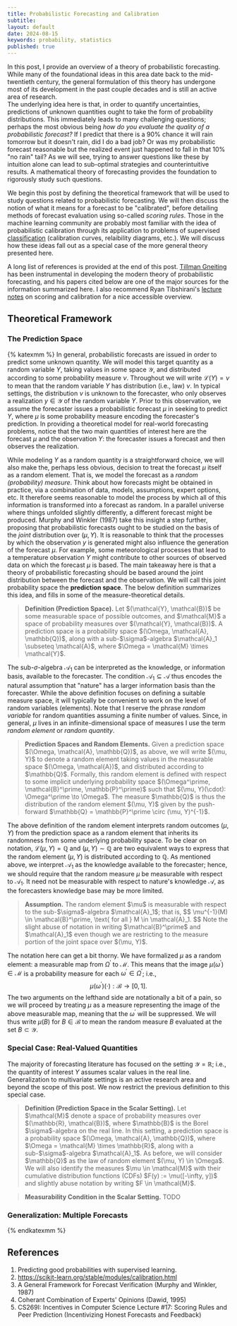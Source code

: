 ```yaml
---
title: Probabilistic Forecasting and Calibration
subtitle:
layout: default
date: 2024-08-15
keywords: probability, statistics
published: true
---
```


In this post, I provide an overview of a theory of probabilistic forecasting.
While many of the foundational ideas in this area date back to the mid-twentieth
century, the general formulation of this theory has undergone most of its
development in the past couple decades and is still an active area of research.  
The underlying idea here is that, in order to quantify uncertainties,
predictions of unknown quantities ought to take the form of probability
distributions. This immediately leads to many challenging questions; perhaps
the most obvious being *how do you evaluate the quality of a probabilistic forecast?*
If I predict that there is a 90% chance it will rain tomorrow but it doesn't rain,
did I do a bad job? Or was my probabilistic forecast reasonable but the
realized event just happened to fall in that 10% "no rain" tail? As we will see,
trying to answer questions like these by intuition alone can lead to sub-optimal
strategies and counterintuitive results. A mathematical theory of forecasting
provides the foundation to rigorously study such questions.

We begin this post by defining the theoretical framework that will be used to
study questions related to probabilistic forecasting. We will then discuss the
notion of what it means for a forecast to be "calibrated", before detailing
methods of forecast evaluation using so-called *scoring rules*. Those in the
machine learning community are probably most familiar with the idea of
probabilistic calibration through its application to problems of supervised
[classification](https://scikit-learn.org/stable/modules/calibration.html)
(calibration curves, relaibility diagrams, etc.). We will discuss how these
ideas fall out as a special case of the more general theory presented here.

A long list of references is provided at the end of this post.
[Tillman Gneiting](https://www.h-its.org/people/prof-dr-tilmann-gneiting/)
has been instrumental in developing the modern theory of probabilistic
forecasting, and his papers cited below are one of the major sources for
the information summarized here. I also recommend
Ryan Tibshirani's [lecture notes](https://www.stat.berkeley.edu/~ryantibs/statlearn-s23/)
on scoring and calibration for a nice accessible overview.

## Theoretical Framework
### The Prediction Space

{% katexmm %}
In general, probabilistic forecasts are issued in order to predict some
unknown quantity. We will model this target quantity as a random variable
$Y$, taking values in some space $\mathcal{Y}$, and distributed according to
some probability measure $\nu$. Throughout we will write
$\mathcal{L}(Y) = \nu$ to mean that the random variable $Y$ has distribution
(i.e., law) $\nu$. In typical settings, the distribution $\nu$ is unknown to
the forecaster, who only observes a realization $y \in \mathcal{Y}$ of the
random variable $Y$. Prior to this observation, we assume the forecaster issues a
probabilistic forecast $\mu$ in seeking to predict $Y$, where $\mu$ is some
probability measure encoding the forecaster's prediction. In providing a
theoretical model for real-world forecasting problems, notice that the two
main quantities of interest here are the forecast $\mu$ and the observation
$Y$: the forecaster issues a forecast and then observes the realization.

While modeling $Y$ as a random quantity is a straightforward choice, we will
also make the, perhaps less obvious, decision to treat the forecast $\mu$
itself as a random element. That is, we model the forecast as a
*random (probability) measure*. Think about how forecasts might be obtained
in practice, via a combination of data, models, assumptions, expert options, etc.
It therefore seems reasonable to model the process by which all of this
information is transformed into a forecast as random. In a parallel universe
where things unfolded slightly differently, a different forecast might be
produced. Murphy and Winkler (1987) take this insight a step further, proposing
that probabilistic forecasts ought to be studied on the basis of the *joint*
distribution over $(\mu, Y)$. It is reasonable to think that the processes by
which the observation $y$ is generated might also influence the generation of
the forecast $\mu$. For example, some meteorological processes that lead to
a temperature observation $Y$ might contribute to other sources of observed
data on which the forecast $\mu$ is based. The main takeaway here is
that a theory of probabilistic forecasting should be based around the joint
distribution between the forecast and the observation. We will call this joint
probability space the **prediction space**. The below definition
summarizes this idea, and fills in some of the measure-theoretical details.

<blockquote>
  <p><strong>Definition (Prediction Space).</strong>
  Let $(\mathcal{Y}, \mathcal{B})$ be some measurable space of possible outcomes,
  and $\mathcal{M}$ a space of probability measures over $(\mathcal{Y}, \mathcal{B})$.   
  A prediction space is a probability space $(\Omega, \mathcal{A}, \mathbb{Q})$,
  along with a sub-$\sigma$-algebra $\mathcal{A}_1 \subseteq \mathcal{A}$,
  where $\Omega = \mathcal{M} \times \mathcal{Y}$.
  </p>
</blockquote>

The sub-$\sigma$-algebra $\mathcal{A}_1$ can be interpreted as the knowledge,
or information basis, available to the forecaster. The condition
$\mathcal{A}_1 \subseteq \mathcal{A}$ thus encodes the natural assumption that
"nature" has a larger information basis than the forecaster. While the above
definition focuses on defining a suitable measure space, it will typically be
convenient to work on the level of random variables (elements).
Note that I reserve the phrase *random variable* for random quantities assuming
a finite number of values. Since, in general, $\mu$ lives in an infinite-dimensional
space of measures I use the term *random element* or *random quantity*.

<blockquote>
  <p><strong>Prediction Spaces and Random Elements.</strong>
  Given a prediction space $(\Omega, \mathcal{A}, \mathbb{Q})$, as above, we
  will write $(\mu, Y)$ to denote a random element taking values in the
  measurable space $(\Omega, \mathcal{A})$, and distributed according to
  $\mathbb{Q}$. Formally, this random element is defined with respect to
  some implicit underlying probability space
  $(\Omega^\prime, \mathcal{B}^\prime, \mathbb{P}^\prime)$ such that
  $(\mu, Y)(\cdot): \Omega^\prime \to \Omega$. The measure $\mathbb{Q}$ is
  thus the distribution of the random element $(\mu, Y)$ given by the
  push-forward $\mathbb{Q} = \mathbb{P}^\prime \circ (\mu, Y)^{-1}$.
  </p>
</blockquote>

The above definition of the random element interprets random outcomes
$(\mu, Y)$ from the prediction space as a random element that inherits its
randomness from some underlying probability space. To be clear on notation,
$\mathcal{L}(\mu, Y) = \mathbb{Q}$ and $(\mu, Y) \sim \mathbb{Q}$ are two
equivalent ways to express that the random element $(\mu, Y)$ is distributed
according to $\mathbb{Q}$. As mentioned above, we interpret $\mathcal{A}_1$
as the knowledge available to the forecaster; hence, we should require that
the random measure $\mu$ be measurable with respect to $\mathcal{A}_1$. It need
not be measurable with respect to nature's knowledge $\mathcal{A}$, as the
forecasters knowledge base may be more limited.

<blockquote>
  <p><strong>Assumption.</strong>
  The random element $\mu$ is measurable with respect to the sub-$\sigma$-algebra
  $\mathcal{A}_1$; that is,
  $$
  \mu^{-1}(M) \in \mathcal{B}^\prime, \text{ for all } M \in \mathcal{A}_1.
  $$
  Note the slight abuse of notation in writing $\mathcal{B}^\prime$ and
  $\mathcal{A}_1$ even though we are restricting to the measure portion of the
  joint space over $(\mu, Y)$.
  </p>
</blockquote>

The notation here can get a bit thorny. We have formalized $\mu$ as a random
element: a measurable map from $\Omega^\prime$ to $\mathcal{M}$. This means
that the image $\mu(\omega^\prime) \in \mathcal{M}$ is a probability measure for
each $\omega^\prime \in \Omega^\prime$; i.e.,
$$
\mu(\omega^\prime)(\cdot): \mathcal{B} \to [0, 1].
$$
The two arguments on the lefthand side are notationally a bit of a pain, so we
will proceed by treating $\mu$ as a measure representing the image
of the above measurable map, meaning that the $\omega^\prime$ will be suppressed.
We will thus write $\mu(B)$ for $B \in \mathcal{B}$ to mean the random measure
$B$ evaluated at the set $B \subset \mathcal{Y}$.

### Special Case: Real-Valued Quantities
The majority of forecasting literature has focused on the setting
$\mathcal{Y} = \mathbb{R}$; i.e., the quantity of interest $Y$ assumes
scalar values in the real line. Generalization to multivariate settings is an
active research area and beyond the scope of this post. We now restrict the
previous definition to this special case.

<blockquote>
  <p><strong>Definition (Prediction Space in the Scalar Setting).</strong>
  Let $\mathcal{M}$ denote a space of probability measures over
  $(\mathbb{R}, \mathcal{B})$, where $\mathbb{B}$ is the Borel $\sigma$-algebra
  on the real line. In this setting, a prediction space is a probability space
  $(\Omega, \mathcal{A}, \mathbb{Q})$, where
  $\Omega = \mathcal{M} \times \mathbb{R}$, along with a sub-$\sigma$-algebra
  $\mathcal{A}_1$. As before, we will consider $\mathbb{Q}$ as the law
  of random element $(\mu, Y) \in \Omega$. We will also identify the measures
  $\mu \in \mathcal{M}$ with their cumulative distribution functions (CDFs)
  $F(y) := \mu([-\infty, y])$ and slightly abuse notation by writing
  $F \in \mathcal{M}$.
  </p>
</blockquote>

<blockquote>
  <p><strong>Measurability Condition in the Scalar Setting.</strong>
  TODO
  </p>
</blockquote>


### Generalization: Multiple Forecasts  


{% endkatexmm %}







## References
1. Predicting good probabilities with supervised learning.
2. https://scikit-learn.org/stable/modules/calibration.html
3. A General Framework for Forecast Verification (Murphy and Winkler, 1987)
4. Coherant Combination of Experts' Opinions (Dawid, 1995)
5. CS269I: Incentives in Computer Science Lecture #17: Scoring Rules and Peer Prediction (Incentivizing Honest Forecasts and Feedback)
